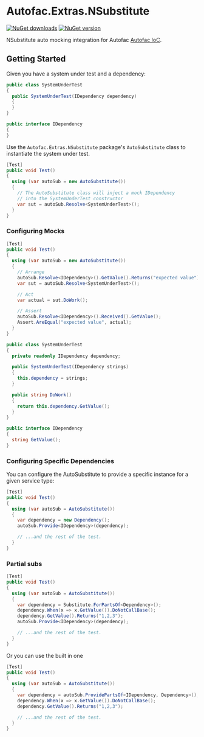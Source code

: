 # Autofac.Extras.NSubstitute

[![NuGet downloads](https://img.shields.io/nuget/dt/Autofac.Extras.NSubstitute.svg)](https://www.nuget.org/packages/Autofac.Extras.NSubstitute) 
[![NuGet version](https://img.shields.io/nuget/vpre/Autofac.Extras.NSubstitute.svg)](https://www.nuget.org/packages/Autofac.Extras.NSubstitute)

NSubstitute auto mocking integration for Autofac [Autofac IoC](https://github.com/autofac/Autofac).

## Getting Started

Given you have a system under test and a dependency:

```c#
public class SystemUnderTest
{
  public SystemUnderTest(IDependency dependency)
  {
  }
}

public interface IDependency
{
}
```

Use the `Autofac.Extras.NSubstitute` package's `AutoSubstitute` class to instantiate the system under test.

```c#
[Test]
public void Test()
{
  using (var autoSub = new AutoSubstitute())
  {
    // The AutoSubstitute class will inject a mock IDependency
    // into the SystemUnderTest constructor
    var sut = autoSub.Resolve<SystemUnderTest>();
  }
}
```

### Configuring Mocks

```c#
[Test]
public void Test()
{
  using (var autoSub = new AutoSubstitute())
  {
    // Arrange
    autoSub.Resolve<IDependency>().GetValue().Returns("expected value");
    var sut = autoSub.Resolve<SystemUnderTest>();

    // Act
    var actual = sut.DoWork();

    // Assert
    autoSub.Resolve<IDependency>().Received().GetValue();
    Assert.AreEqual("expected value", actual);
  }
}

public class SystemUnderTest
{
  private readonly IDependency dependency;

  public SystemUnderTest(IDependency strings)
  {
    this.dependency = strings;
  }

  public string DoWork()
  {
    return this.dependency.GetValue();
  }
}

public interface IDependency
{
  string GetValue();
}
```

### Configuring Specific Dependencies

You can configure the AutoSubstitute to provide a specific instance for a given service type:

```c#
[Test]
public void Test()
{
  using (var autoSub = AutoSubstitute())
  {
    var dependency = new Dependency();
    autoSub.Provide<IDependency>(dependency);

    // ...and the rest of the test.
  }
}
```

### Partial subs

```c#
[Test]
public void Test()
{
  using (var autoSub = AutoSubstitute())
  {
    var dependency = Substitute.ForPartsOf<Dependency>();
    dependency.When(x => x.GetValue()).DoNotCallBase();
    dependency.GetValue().Returns("1,2,3");
    autoSub.Provide<IDependency>(dependency);

    // ...and the rest of the test.
  }
}
```

Or you can use the built in one

```c#
[Test]
public void Test()
{
  using (var autoSub = AutoSubstitute())
  {
    var dependency = autoSub.ProvidePartsOf<IDependency, Dependency>();
    dependency.When(x => x.GetValue()).DoNotCallBase();
    dependency.GetValue().Returns("1,2,3");

    // ...and the rest of the test.
  }
}
```
